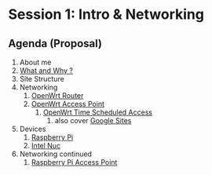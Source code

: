 # Session 1: Intro & Networking

## Agenda (Proposal)

1. About me
2. [What and Why ?](../index.md)
3. Site Structure
4. Networking
    1. [OpenWrt Router](../topics/openwrt_router/README.md)
    2. [OpenWrt Access Point](../topics/openwrt_access_point/README.md)
        1. [OpenWrt Time Scheduled Access](../topics/openwrt_time_scheduled_access/README.md)
            1. also cover [Google Sites](../topics/google_sites/README.md)
5. Devices
    1. [Raspberry Pi](../topics/raspberry_pi/README.md)
    2. [Intel Nuc](../topics/intel_nuc/README.md)
6. Networking continued
    1. [Raspberry Pi Access Point](../topics/raspberry_pi_access_point/README.md)
